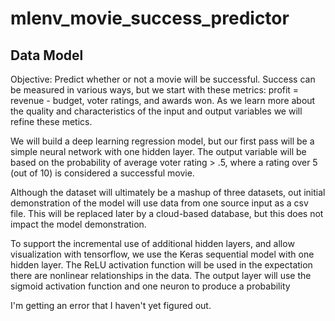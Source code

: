 # mlenv_movie_success_predictor

## Data Model

Objective: Predict whether or not a movie will be successful. Success can be measured in various ways, but we start with these metrics: profit = revenue - budget, voter ratings, and awards won. As we learn more about the quality and characteristics of the input and output variables we will refine these metics.

We will build a deep learning regression model, but our first pass will be a simple neural network with one hidden layer. The output variable will be based on the probability of average voter rating > .5, where a rating over 5 (out of 10) is considered a successful movie.

Although the dataset will ultimately be a mashup of three datasets, out initial demonstration of the model will use data from one source input as a csv file. This will be replaced later by a cloud-based database, but this does not impact the model demonstration.

To support the incremental use of additional hidden layers, and allow visualization with tensorflow, we use the Keras sequential model with one hidden layer. The ReLU activation function will be used in the expectation there are nonlinear relationships in the data. The output layer will use the sigmoid activation function and one neuron to produce a probability

I'm getting an error that I haven't yet figured out.
